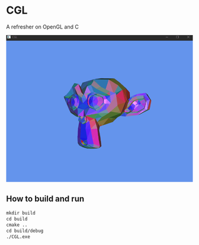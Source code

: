 # CGL

A refresher on OpenGL and C

![Spinning Suzanne](suzanne-spin.gif)


## How to build and run
```
mkdir build
cd build
cmake ..
cd build/debug
./CGL.exe
```
